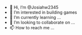 - 👋 Hi, I’m @Josiahw2345
- 👀 I’m interested in building games
- 🌱 I’m currently learning ...
- 💞️ I’m looking to collaborate on ...
- 📫 How to reach me ...

<!---
Josiahw2345/Josiahw2345 is a ✨ special ✨ repository because its `README.md` (this file) appears on your GitHub profile.
You can click the Preview link to take a look at your changes.
--->
